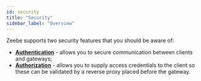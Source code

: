 ```yaml
---
id: security
title: "Security"
sidebar_label: "Overview"
---
```


Zeebe supports two security features that you should be aware of:

- **[Authentication](../authentication)** - allows you to secure communication between clients and gateways;
- **[Authorization](../authorization)** - allows you to supply access credentials to the client so these can be validated by a reverse proxy placed before the gateway.
